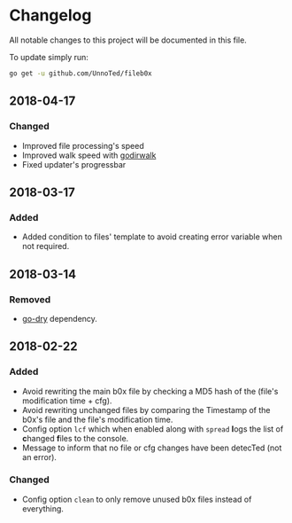 # Changelog
All notable changes to this project will be documented in this file.

To update simply run:
```bash
go get -u github.com/UnnoTed/fileb0x
```

## 2018-04-17
### Changed
- Improved file processing's speed
- Improved walk speed with [godirwalk](https://github.com/karrick/godirwalk)
- Fixed updater's progressbar

## 2018-03-17
### Added
- Added condition to files' template to avoid creating error variable when not required.

## 2018-03-14
### Removed
- [go-dry](https://github.com/ungerik/go-dry) dependency.

## 2018-02-22
### Added
- Avoid rewriting the main b0x file by checking a MD5 hash of the (file's modification time + cfg).
- Avoid rewriting unchanged files by comparing the Timestamp of the b0x's file and the file's modification time.
- Config option `lcf` which when enabled along with `spread` **l**ogs the list of **c**hanged **f**iles to the console.
- Message to inform that no file or cfg changes have been detecTed (not an error).
### Changed
- Config option `clean` to only remove unused b0x files instead of everything.
